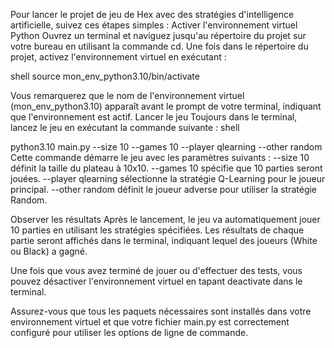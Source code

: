 Pour lancer le projet de jeu de Hex avec des stratégies d'intelligence artificielle, suivez ces étapes simples :
Activer l'environnement virtuel Python Ouvrez un terminal et naviguez jusqu'au répertoire du projet sur votre bureau en utilisant la commande cd.
Une fois dans le répertoire du projet, activez l'environnement virtuel en exécutant :

shell
source mon_env_python3.10/bin/activate


Vous remarquerez que le nom de l'environnement virtuel (mon_env_python3.10) apparaît avant le prompt de votre terminal, indiquant que l'environnement est actif.
Lancer le jeu Toujours dans le terminal, lancez le jeu en exécutant la commande suivante :
shell



python3.10 main.py --size 10 --games 10 --player qlearning --other random
Cette commande démarre le jeu avec les paramètres suivants :
--size 10 définit la taille du plateau à 10x10.
--games 10 spécifie que 10 parties seront jouées.
--player qlearning sélectionne la stratégie Q-Learning pour le joueur principal.
--other random définit le joueur adverse pour utiliser la stratégie Random.


Observer les résultats Après le lancement, le jeu va automatiquement jouer 10 parties en utilisant les stratégies spécifiées.
Les résultats de chaque partie seront affichés dans le terminal, indiquant lequel des joueurs (White ou Black) a gagné.


Une fois que vous avez terminé de jouer ou d'effectuer des tests, vous pouvez désactiver l'environnement virtuel en tapant deactivate dans le terminal.


Assurez-vous que tous les paquets nécessaires sont installés dans votre environnement virtuel et que votre fichier main.py est correctement 
configuré pour utiliser les options de ligne de commande.

